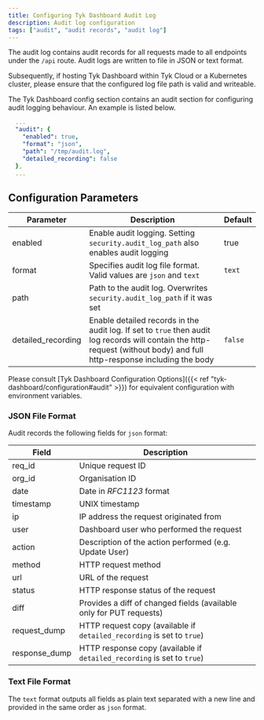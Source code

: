 ```yaml
---
title: Configuring Tyk Dashboard Audit Log
description: Audit log configuration
tags: ["audit", "audit records", "audit log"]
---
```


The audit log contains audit records for all requests made to all endpoints under the `/api` route. Audit logs are written to file in JSON or text format.

Subsequently, if hosting Tyk Dashboard within Tyk Cloud or a Kubernetes cluster, please ensure that the configured log file path is valid and writeable.

The Tyk Dashboard config section contains an audit section for configuring audit logging behaviour. An example is listed below.

```yaml
  ...
  "audit": {
    "enabled": true,
    "format": "json",
    "path": "/tmp/audit.log",
    "detailed_recording": false
  },
  ...
```

## Configuration Parameters

| Parameter | Description | Default |
| ---- | ---- | ---- |
| enabled | Enable audit logging. Setting `security.audit_log_path` also enables audit logging | true |
| format | Specifies audit log file format. Valid values are `json` and `text` | `text` |
| path | Path to the audit log. Overwrites `security.audit_log_path` if it was set | |
| detailed_recording | Enable detailed records in the audit log. If set to `true` then audit log records will contain the http-request (without body) and full http-response including the body | `false` |

Please consult [Tyk Dashboard Configuration Options]({{< ref "tyk-dashboard/configuration#audit" >}}) for equivalent configuration with environment variables.

### JSON File Format

Audit records the following fields for `json` format:

| Field | Description |
| ---- | ---- |
| req_id | Unique request ID |
| org_id | Organisation ID |
| date   | Date in *RFC1123* format |
| timestamp | UNIX timestamp |
| ip | IP address the request originated from |
| user | Dashboard user who performed the request |
| action | Description of the action performed (e.g. Update User) |
| method | HTTP request method |
| url | URL of the request |
| status | HTTP response status of the request |
| diff | Provides a diff of changed fields (available only for PUT requests) |
| request_dump | HTTP request copy (available if `detailed_recording` is set to `true`) |
| response_dump | HTTP response copy (available if `detailed_recording` is set to `true`) |

### Text File Format

The `text` format outputs all fields as plain text separated with a new line and provided in the same order as `json` format.

